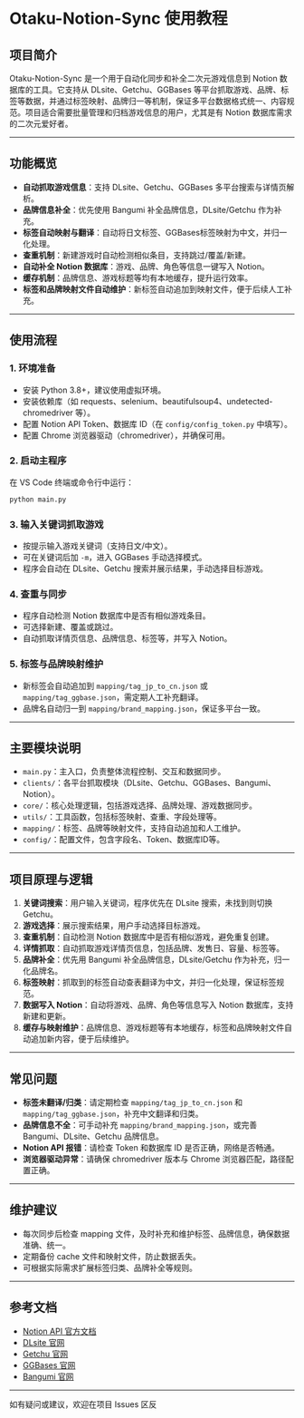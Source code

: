 # Otaku-Notion-Sync 使用教程

## 项目简介

Otaku-Notion-Sync 是一个用于自动化同步和补全二次元游戏信息到 Notion 数据库的工具。它支持从 DLsite、Getchu、GGBases 等平台抓取游戏、品牌、标签等数据，并通过标签映射、品牌归一等机制，保证多平台数据格式统一、内容规范。项目适合需要批量管理和归档游戏信息的用户，尤其是有 Notion 数据库需求的二次元爱好者。

---

## 功能概览

- **自动抓取游戏信息**：支持 DLsite、Getchu、GGBases 多平台搜索与详情页解析。
- **品牌信息补全**：优先使用 Bangumi 补全品牌信息，DLsite/Getchu 作为补充。
- **标签自动映射与翻译**：自动将日文标签、GGBases标签映射为中文，并归一化处理。
- **查重机制**：新建游戏时自动检测相似条目，支持跳过/覆盖/新建。
- **自动补全 Notion 数据库**：游戏、品牌、角色等信息一键写入 Notion。
- **缓存机制**：品牌信息、游戏标题等均有本地缓存，提升运行效率。
- **标签和品牌映射文件自动维护**：新标签自动追加到映射文件，便于后续人工补充。

---

## 使用流程

### 1. 环境准备

- 安装 Python 3.8+，建议使用虚拟环境。
- 安装依赖库（如 requests、selenium、beautifulsoup4、undetected-chromedriver 等）。
- 配置 Notion API Token、数据库 ID（在 `config/config_token.py` 中填写）。
- 配置 Chrome 浏览器驱动（chromedriver），并确保可用。

### 2. 启动主程序

在 VS Code 终端或命令行中运行：

```bash
python main.py
```

### 3. 输入关键词抓取游戏

- 按提示输入游戏关键词（支持日文/中文）。
- 可在关键词后加 `-m`，进入 GGBases 手动选择模式。
- 程序会自动在 DLsite、Getchu 搜索并展示结果，手动选择目标游戏。

### 4. 查重与同步

- 程序自动检测 Notion 数据库中是否有相似游戏条目。
- 可选择新建、覆盖或跳过。
- 自动抓取详情页信息、品牌信息、标签等，并写入 Notion。

### 5. 标签与品牌映射维护

- 新标签会自动追加到 `mapping/tag_jp_to_cn.json` 或 `mapping/tag_ggbase.json`，需定期人工补充翻译。
- 品牌名自动归一到 `mapping/brand_mapping.json`，保证多平台一致。

---

## 主要模块说明

- `main.py`：主入口，负责整体流程控制、交互和数据同步。
- `clients/`：各平台抓取模块（DLsite、Getchu、GGBases、Bangumi、Notion）。
- `core/`：核心处理逻辑，包括游戏选择、品牌处理、游戏数据同步。
- `utils/`：工具函数，包括标签映射、查重、字段处理等。
- `mapping/`：标签、品牌等映射文件，支持自动追加和人工维护。
- `config/`：配置文件，包含字段名、Token、数据库ID等。

---

## 项目原理与逻辑

1. **关键词搜索**：用户输入关键词，程序优先在 DLsite 搜索，未找到则切换 Getchu。
2. **游戏选择**：展示搜索结果，用户手动选择目标游戏。
3. **查重机制**：自动检测 Notion 数据库中是否有相似游戏，避免重复创建。
4. **详情抓取**：自动抓取游戏详情页信息，包括品牌、发售日、容量、标签等。
5. **品牌补全**：优先用 Bangumi 补全品牌信息，DLsite/Getchu 作为补充，归一化品牌名。
6. **标签映射**：抓取到的标签自动查表翻译为中文，并归一化处理，保证标签规范。
7. **数据写入 Notion**：自动将游戏、品牌、角色等信息写入 Notion 数据库，支持新建和更新。
8. **缓存与映射维护**：品牌信息、游戏标题等有本地缓存，标签和品牌映射文件自动追加新内容，便于后续维护。

---

## 常见问题

- **标签未翻译/归类**：请定期检查 `mapping/tag_jp_to_cn.json` 和 `mapping/tag_ggbase.json`，补充中文翻译和归类。
- **品牌信息不全**：可手动补充 `mapping/brand_mapping.json`，或完善 Bangumi、DLsite、Getchu 品牌信息。
- **Notion API 报错**：请检查 Token 和数据库 ID 是否正确，网络是否畅通。
- **浏览器驱动异常**：请确保 chromedriver 版本与 Chrome 浏览器匹配，路径配置正确。

---

## 维护建议

- 每次同步后检查 mapping 文件，及时补充和维护标签、品牌信息，确保数据准确、统一。
- 定期备份 cache 文件和映射文件，防止数据丢失。
- 可根据实际需求扩展标签归类、品牌补全等规则。

---

## 参考文档

- [Notion API 官方文档](https://developers.notion.com/)
- [DLsite 官网](https://www.dlsite.com/)
- [Getchu 官网](https://www.getchu.com/)
- [GGBases 官网](https://www.ggbases.com/)
- [Bangumi 官网](https://bangumi.tv/)

---

如有疑问或建议，欢迎在项目 Issues 区反
